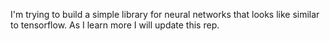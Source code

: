 I'm trying to build a simple library for neural networks that looks like similar to tensorflow. 
As I learn more I will update this rep.
